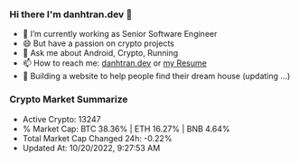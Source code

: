 ### Hi there I'm danhtran.dev 👋

- 🔭 I’m currently working as Senior Software Engineer
- 😄 But have a passion on crypto projects
- 💬 Ask me about Android, Crypto, Running 
- 📫 How to reach me: <a href="https://danhtran.dev" target="_blank">danhtran.dev</a> or <a href="Developer-Resume.pdf" target="_blank">my Resume</a>
- 🌱 Building a website to help people find their dream house (updating ...)

### Crypto Market Summarize
- Active Crypto: 13247
- % Market Cap: BTC 38.36% | ETH 16.27% | BNB 4.64%
- Total Market Cap Changed 24h: -0.22%
- Updated At: 10/20/2022, 9:27:53 AM
